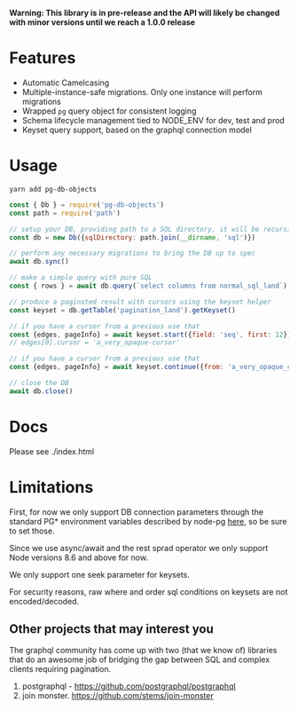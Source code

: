 
**Warning: This library is in pre-release and the API will likely be changed with minor versions until we reach a 1.0.0 release**

# Features

- Automatic Camelcasing
- Multiple-instance-safe migrations. Only one instance will perform migrations  
- Wrapped `pg` query object for consistent logging
- Schema lifecycle management tied to NODE_ENV for dev, test and prod
- Keyset query support, based on the graphql connection model

# Usage

```
yarn add pg-db-objects
```

```javascript
const { Db } = require('pg-db-objects')
const path = require('path')

// setup your DB, providing path to a SQL directory, it will be recursively searched for **/*.sql files
const db = new Db({sqlDirectory: path.join(__dirname, 'sql')})

// perform any necessary migrations to bring the DB up to spec
await db.sync()

// make a simple query with pure SQL
const { rows } = await db.query(`select columns from normal_sql_land`)

// produce a paginated result with cursors using the keyset helper
const keyset = db.getTable('pagination_land').getKeyset()

// if you have a cursor from a previous use that
const {edges, pageInfo} = await keyset.start({field: 'seq', first: 12}).query()
// edges[0].cursor = 'a_very_opaque-cursor'

// if you have a cursor from a previous use that
const {edges, pageInfo} = await keyset.continue({from: 'a_very_opaque_cursor', prev: 12}).query()

// close the DB
await db.close()
```

# Docs 

Please see ./index.html
# Limitations

First, for now we only support DB connection parameters through the standard PG* environment variables described by node-pg [here](https://node-postgres.com/features/connecting#environment-variables), so be sure to set those.

Since we use async/await and the rest sprad operator we only support Node versions 8.6 and above for now.

We only support one seek parameter for keysets.

For security reasons, raw where and order sql conditions on keysets are not encoded/decoded.

## Other projects that may interest you

The graphql community has come up with two (that we know of) libraries that do an awesome job of bridging the gap between SQL and complex clients requiring pagination.

1. postgraphql - https://github.com/postgraphql/postgraphql
2. join monster. https://github.com/stems/join-monster
